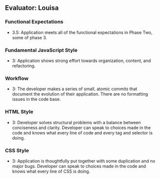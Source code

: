 ## Evaluator: Louisa

### Functional Expectations
* 3.5: Application meets all of the functional expectations in Phase Two, some of phase 3.

### Fundamental JavaScript Style
* 3: Application shows strong effort towards organization, content, and refactoring.

### Workflow
* 3: The developer makes a series of small, atomic commits that document the evolution of their application. There are no formatting issues in the code base.

### HTML Style
* 3: Developer solves structural problems with a balance between conciseness and clarity. Developer can speak to choices made in the code and knows what every line of code and every tag and selector is doing.

### CSS Style
* 3: Application is thoughtfully put together with some duplication and no major bugs. Developer can speak to choices made in the code and knows what every line of CSS is doing.
